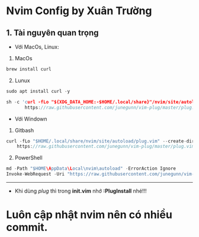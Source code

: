 # Nvim Config by Xuân Trường

## 1. Tài nguyên quan trọng
- Với MacOs, Linux:
1. MacOs
```c
brew install curl
```
2. Lunux
```c
sudo apt install curl -y
```
```c
sh -c 'curl -fLo "${XDG_DATA_HOME:-$HOME/.local/share}"/nvim/site/autoload/plug.vim --create-dirs \
       https://raw.githubusercontent.com/junegunn/vim-plug/master/plug.vim'
```
- Với Windown
1. Gitbash
```c
curl -fLo "$HOME/.local/share/nvim/site/autoload/plug.vim" --create-dirs \
    https://raw.githubusercontent.com/junegunn/vim-plug/master/plug.vim
```
2. PowerShell
```c
md -Path "$HOME\AppData\Local\nvim\autoload" -ErrorAction Ignore
Invoke-WebRequest -Uri "https://raw.githubusercontent.com/junegunn/vim-plug/master/plug.vim" -OutFile "$HOME\AppData\Local\nvim\autoload\plug.vim"
```
---
- Khi dùng *plug* thì trong **init.vim** nhớ **:PlugInstall** nhé!!!

# Luôn cập nhật nvim nên có nhiều commit.


